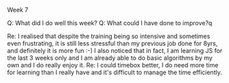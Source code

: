 Week 7

Q: What did I do well this week?
Q: What could I have done to improve?q

Re:
  I realised that despite the training being so intensive and sometimes even frustrating, it is still less stressful than my previous job done for 8yrs, and definitely it is more fun :-) I also noticed that in fact, I am learning JS for the last 3 weeks only and I am already able to do basic algorithms by my own and I do really enjoy it.
Re:
  I could timebox better, I do need more time for learning than I really have and it's difficult to manage the time efficiently.
